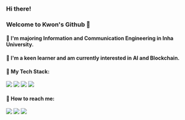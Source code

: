 ### Hi there!

### Welcome to Kwon's Github 🎈
####  



#### 🏫 I'm majoring Information and Communication Engineering in Inha University. 

#### 💬 I'm a keen learner and am currently interested in AI and Blockchain.


#### 🔑 My Tech Stack:
<img src="https://img.shields.io/badge/c-A8B9CC?style=for-the-badge&logo=c&logoColor=white"> <img src="https://img.shields.io/badge/c++-00599C?style=for-the-badge&logo=c%2B%2B&logoColor=white"> <img src="https://img.shields.io/badge/node.js-339933?style=for-the-badge&logo=Node.js&logoColor=white"> <img src="https://img.shields.io/badge/mysql-4479A1?style=for-the-badge&logo=mysql&logoColor=white">


####  🤙 How to reach me:
<a href="mailto:kgu010@gmail.com"><img src="https://img.shields.io/badge/gmail-EA4335?style=for-the-badge&logo=gmail&logoColor=white&link=kgu010@gmail.com"></a> [<img src="https://img.shields.io/badge/linkedin-0A66C2?style=for-the-badge&logo=linkedin&logoColor=white">](https://www.linkedin.com/in/gi-uk-kwon-5ab29a264/) [<img src="https://img.shields.io/badge/instagram-e4405f?style=for-the-badge&logo=instagram&logoColor=white">](https://www.instagram.com/gungiugi/)

